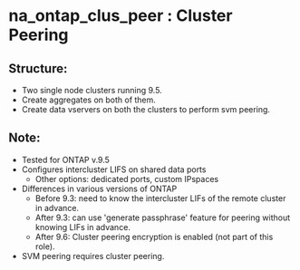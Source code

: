 # na_ontap_clus_peer : Cluster Peering

## Structure:
* Two single node clusters running 9.5.
* Create aggregates on both of them.
* Create data vservers on both the clusters to perform svm peering.
 
## Note:
* Tested for ONTAP v.9.5
* Configures intercluster LIFS on shared data ports
  * Other options: dedicated ports, custom IPspaces
* Differences in various versions of ONTAP
  * Before 9.3: need to know the intercluster LIFs of the remote cluster in advance.
  * After 9.3: can use 'generate passphrase' feature for peering without knowing LIFs in advance.  
  * After 9.6: Cluster peering encryption is enabled (not part of this role).
* SVM peering requires cluster peering.

